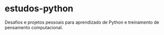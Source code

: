 # estudos-python
Desafios e projetos pessoais para aprendizado de Python e treinamento de pensamento computacional.

